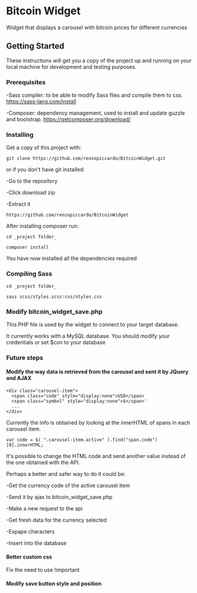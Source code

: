# Bitcoin Widget

Widget that displays a carousel with bitcoin prices for different currencies

## Getting Started

These instructions will get you a copy of the project up and running on your local machine for development and testing purposes. 

### Prerequisites

-Sass compiler: to be able to modify Sass files and compile them to css. https://sass-lang.com/install

-Composer: dependency management, used to install and update guzzle and bootstrap. https://getcomposer.org/download/


### Installing

Get a copy of this project with:

```
git clone https://github.com/renzopiccardo/BitcoinWidget.git
```

or if you don't have git installed:

-Go to the repository 

-Click download zip

-Extract it
```
https://github.com/renzopiccardo/BitcoinWidget
```

After installing composer run:

```
cd _project folder_
```

```
composer install
```

You have now installed all the dependencies required

### Compiling Sass

```
cd _project folder_
```

```
sass scss/styles.scss:css/styles.css
```

### Modify bitcoin_widget_save.php 

This PHP file is used by the widget to connect to your target database. 

It currently works with a MySQL database. You should modify your credentials or set $con to your database

### Future steps

#### Modify the way data is retrieved from the carousel and sent it by JQuery and AJAX

```
<div class="carousel-item">
  <span class="code" style="display:none">USD</span>
  <span class="symbol" style="display:none">$</span>'
  ...
</div>
```

Currently the info is obtained by looking at the innerHTML of spans in each carousel item. 

```
var code = $( ".carousel-item.active" ).find("span.code")[0].innerHTML;
```

It's possible to change the HTML code and send another value instead of the one obtained with the API.

Perhaps a better and safer way to do it could be:

-Get the currency code of the active carousel item

-Send it by ajax to bitcoin_widget_save.php

-Make a new request to the api

-Get fresh data for the currency selected

-Espape characters

-Insert into the database

#### Better custom css

Fix the need to use !important

#### Modify save button style and position
